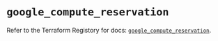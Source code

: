 # `google_compute_reservation`

Refer to the Terraform Registory for docs: [`google_compute_reservation`](https://registry.terraform.io/providers/hashicorp/google-beta/5.4.0/docs/resources/google_compute_reservation).
